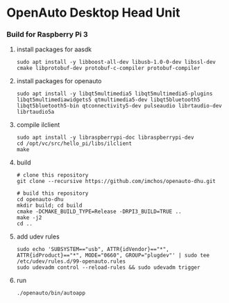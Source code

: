 # OpenAuto Desktop Head Unit

### Build for Raspberry Pi 3

1. install packages for aasdk

       sudo apt install -y libboost-all-dev libusb-1.0-0-dev libssl-dev cmake libprotobuf-dev protobuf-c-compiler protobuf-compiler

2. install packages for openauto

       sudo apt install -y libqt5multimedia5 libqt5multimedia5-plugins libqt5multimediawidgets5 qtmultimedia5-dev libqt5bluetooth5 libqt5bluetooth5-bin qtconnectivity5-dev pulseaudio librtaudio-dev librtaudio5a

3. compile ilclient

       sudo apt install -y libraspberrypi-doc libraspberrypi-dev
       cd /opt/vc/src/hello_pi/libs/ilclient
       make

[comment]: # (
       sudo apt install -y subversion
       svn checkout https://github.com/raspberrypi/firmware/trunk/opt
       export SDKSTAGE=`pwd`
       cd opt/vc/src/hello_pi/libs/ilclient
       make
       )
   
4. build

       # clone this repository
       git clone --recursive https://github.com/imchos/openauto-dhu.git

       # build this repository
       cd openauto-dhu
       mkdir build; cd build
       cmake -DCMAKE_BUILD_TYPE=Release -DRPI3_BUILD=TRUE ..
       make -j2
       cd ..

5. add udev rules

       sudo echo 'SUBSYSTEM=="usb", ATTR{idVendor}=="*", ATTR{idProduct}=="*", MODE="0660", GROUP="plugdev"' | sudo tee /etc/udev/rules.d/99-openauto.rules
       sudo udevadm control --reload-rules && sudo udevadm trigger

6. run

       ./openauto/bin/autoapp
